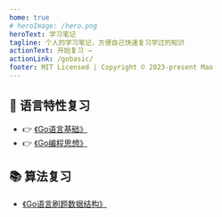 ```yaml
---
home: true
# heroImage: /hero.png
heroText: 学习笔记
tagline: 个人的学习笔记，方便自己快速复习学过的知识
actionText: 开始复习 →
actionLink: /gobasic/
footer: MIT Licensed | Copyright © 2023-present Mao
---
```


## :tada: 语言特性复习

- :point_right: [《Go语言基础》](/gobasic/)
- :point_right: [《Go编程思想》](/go/)

## :books: 算法复习

- [《Go语言刷题数据结构》](/gobasic/)

